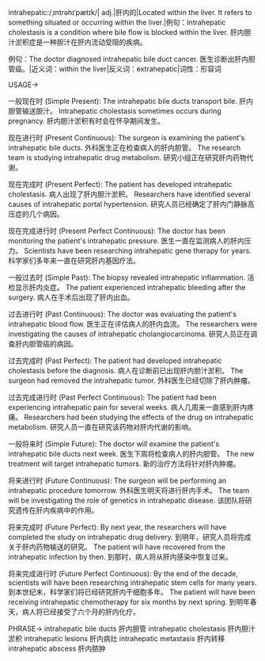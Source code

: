 intrahepatic:/ˌɪntrəhɪˈpætɪk/| adj.|肝内的|Located within the liver.  It refers to something situated or occurring within the liver.|例句：Intrahepatic cholestasis is a condition where bile flow is blocked within the liver. 肝内胆汁淤积症是一种胆汁在肝内流动受阻的疾病。

例句：The doctor diagnosed intrahepatic bile duct cancer. 医生诊断出肝内胆管癌。|近义词：within the liver|反义词：extrahepatic|词性：形容词

USAGE->

一般现在时 (Simple Present):
The intrahepatic bile ducts transport bile. 肝内胆管输送胆汁。
Intrahepatic cholestasis sometimes occurs during pregnancy.  肝内胆汁淤积有时会在怀孕期间发生。

现在进行时 (Present Continuous):
The surgeon is examining the patient's intrahepatic bile ducts. 外科医生正在检查病人的肝内胆管。
The research team is studying intrahepatic drug metabolism. 研究小组正在研究肝内药物代谢。

现在完成时 (Present Perfect):
The patient has developed intrahepatic cholestasis. 病人出现了肝内胆汁淤积。
Researchers have identified several causes of intrahepatic portal hypertension. 研究人员已经确定了肝内门静脉高压症的几个病因。


现在完成进行时 (Present Perfect Continuous):
The doctor has been monitoring the patient's intrahepatic pressure. 医生一直在监测病人的肝内压力。
Scientists have been researching intrahepatic gene therapy for years. 科学家们多年来一直在研究肝内基因疗法。

一般过去时 (Simple Past):
The biopsy revealed intrahepatic inflammation. 活检显示肝内炎症。
The patient experienced intrahepatic bleeding after the surgery. 病人在手术后出现了肝内出血。


过去进行时 (Past Continuous):
The doctor was evaluating the patient's intrahepatic blood flow. 医生正在评估病人的肝内血流。
The researchers were investigating the causes of intrahepatic cholangiocarcinoma. 研究人员正在调查肝内胆管癌的病因。


过去完成时 (Past Perfect):
The patient had developed intrahepatic cholestasis before the diagnosis. 病人在诊断前已出现肝内胆汁淤积。
The surgeon had removed the intrahepatic tumor. 外科医生已经切除了肝内肿瘤。

过去完成进行时 (Past Perfect Continuous):
The patient had been experiencing intrahepatic pain for several weeks. 病人几周来一直感到肝内疼痛。
Researchers had been studying the effects of the drug on intrahepatic metabolism. 研究人员一直在研究该药物对肝内代谢的影响。


一般将来时 (Simple Future):
The doctor will examine the patient's intrahepatic bile ducts next week. 医生下周将检查病人的肝内胆管。
The new treatment will target intrahepatic tumors. 新的治疗方法将针对肝内肿瘤。


将来进行时 (Future Continuous):
The surgeon will be performing an intrahepatic procedure tomorrow. 外科医生明天将进行肝内手术。
The team will be investigating the role of genetics in intrahepatic disease. 该团队将研究遗传在肝内疾病中的作用。


将来完成时 (Future Perfect):
By next year, the researchers will have completed the study on intrahepatic drug delivery. 到明年，研究人员将完成关于肝内药物输送的研究。
The patient will have recovered from the intrahepatic infection by then. 到那时，病人将从肝内感染中恢复过来。


将来完成进行时 (Future Perfect Continuous):
By the end of the decade, scientists will have been researching intrahepatic stem cells for many years. 到本世纪末，科学家们将已经研究肝内干细胞多年。
The patient will have been receiving intrahepatic chemotherapy for six months by next spring. 到明年春天，病人将已经接受了六个月的肝内化疗。



PHRASE->
intrahepatic bile ducts 肝内胆管
intrahepatic cholestasis 肝内胆汁淤积
intrahepatic lesions 肝内病灶
intrahepatic metastasis  肝内转移
intrahepatic abscess 肝内脓肿
